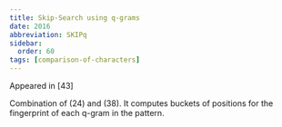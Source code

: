 ```yaml
---
title: Skip-Search using q-grams
date: 2016
abbreviation: SKIPq
sidebar:
  order: 60
tags: [comparison-of-characters]
---
```


Appeared in [43]

Combination of (24) and (38). It computes buckets of positions for the fingerprint of each q-gram in the pattern.
